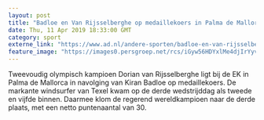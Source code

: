```yaml
---
layout: post
title: "Badloe en Van Rijsselberghe op medaillekoers in Palma de Mallorca"
date: Thu, 11 Apr 2019 18:33:00 GMT
category: sport
externe_link: "https://www.ad.nl/andere-sporten/badloe-en-van-rijsselberghe-op-medaillekoers-in-palma-de-mallorca~aa4eb666/"
feature_image: "https://images0.persgroep.net/rcs/iGyw56HDYxlMe4djIrYyvbQAGc0/diocontent/105773290/_fitwidth/400/?appId=21791a8992982cd8da851550a453bd7f&quality=0.7"
---
```


Tweevoudig olympisch kampioen Dorian van Rijsselberghe ligt bij de EK in Palma de Mallorca in navolging van Kiran Badloe op medaillekoers. De markante windsurfer van Texel kwam op de derde wedstrijddag als tweede en vijfde binnen. Daarmee klom de regerend wereldkampioen naar de derde plaats, met een netto puntenaantal van 30.
